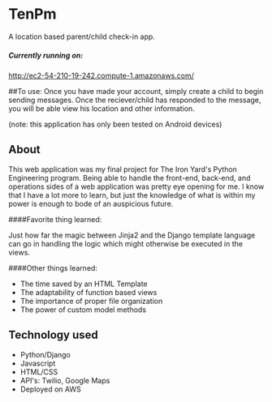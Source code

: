 # TenPm

A location based parent/child check-in app. 

##### Currently running on:

http://ec2-54-210-19-242.compute-1.amazonaws.com/

##To use:
Once you have made your account, simply create a child to begin sending messages. Once the reciever/child has responded to the message, you will be able view his location and other information.

(note: this application has only been tested on Android devices)

## About

This web application was my final project for The Iron Yard's Python Engineering program. Being able to handle the front-end, back-end, and operations sides of a web application was pretty eye opening for me. I know that I have a lot more to learn, but just the knowledge of what is within my power is enough to bode of an auspicious future.

####Favorite thing learned:

Just how far the magic between Jinja2 and the Django template language can go in handling the logic which might otherwise be executed in the views.

####Other things learned:

* The time saved by an HTML Template
* The adaptability of function based views
* The importance of proper file organization
* The power of custom model methods


## Technology used
* Python/Django
* Javascript
* HTML/CSS
* API's: Twilio, Google Maps
* Deployed on AWS
